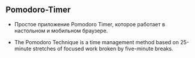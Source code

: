 ## Pomodoro-Timer

- Простое приложение Pomodoro Timer, которое работает в настольном и мобильном браузере.
* The Pomodoro Technique is a time management method based on 25-minute stretches of focused work broken by five-minute breaks. 

